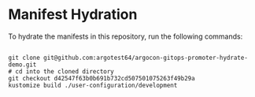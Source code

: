 
# Manifest Hydration

To hydrate the manifests in this repository, run the following commands:

```shell

git clone git@github.com:argotest64/argocon-gitops-promoter-hydrate-demo.git
# cd into the cloned directory
git checkout d42547f63b0b691b732cd507501075263f49b29a
kustomize build ./user-configuration/development
```